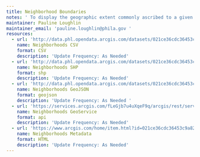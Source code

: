 ```yaml
---
title: Neighborhood Boundaries
notes: ' To display the geographic extent commonly ascribed to a given neighborhood '
maintainer: Pauline Loughlin
maintainer_email: 'pauline.loughlin@phila.gov '
resources:
  - url: 'http://data.phl.opendata.arcgis.com/datasets/021ce36cdc36453c9a82db051dde8556_0.csv'
    name: Neighborhoods CSV
    format: CSV
    description: 'Update Frequency: As Needed'
  - url: 'http://data.phl.opendata.arcgis.com/datasets/021ce36cdc36453c9a82db051dde8556_0.zip'
    name: Neighborhoods SHP
    format: shp
    description: 'Update Frequency: As Needed'
  - url: 'http://data.phl.opendata.arcgis.com/datasets/021ce36cdc36453c9a82db051dde8556_0.geojson'
    name: Neighborhoods GeoJSON
    format: geojson
    description: 'Update Frequency: As Needed '
  - url: 'https://services.arcgis.com/fLeGjb7u4uXqeF9q/arcgis/rest/services/Neighborhoods/FeatureServer/0/query?outFields=*&where=1%3D1'
    name: Neighborhoods GeoService
    format: api
    description: 'Update Frequency: As Needed'
  - url: 'https://www.arcgis.com/home/item.html?id=021ce36cdc36453c9a82db051dde8556'
    name: Neighborhoods Metadata
    format: HTML
    description: 'Update Frequency: As Needed'
---
```


